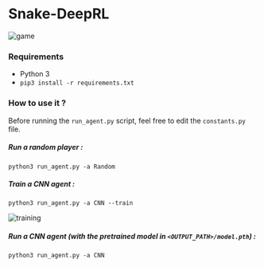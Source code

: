 # Snake-DeepRL

![game]("/images/game.png")

### Requirements

* Python 3
* `pip3 install -r requirements.txt`

### How to use it ?

Before running the `run_agent.py` script, feel free to edit the `constants.py` file.

##### Run a random player :

```
python3 run_agent.py -a Random
```

##### Train a CNN agent :

```
python3 run_agent.py -a CNN --train
```

![training]("/images/training.png")

##### Run a CNN agent (with the pretrained model in `<OUTPUT_PATH>/model.pth`) :

```
python3 run_agent.py -a CNN
```
